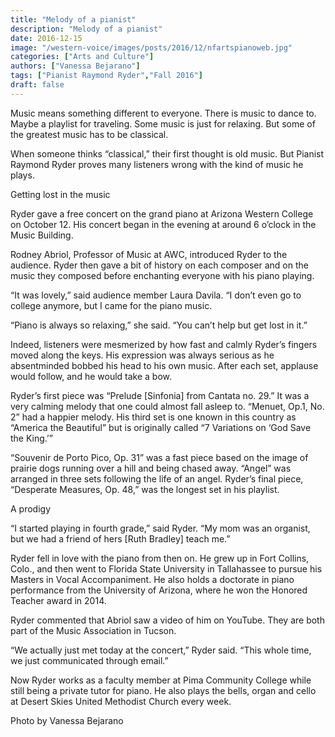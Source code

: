 ```yaml
---
title: "Melody of a pianist"
description: "Melody of a pianist"
date: 2016-12-15
image: "/western-voice/images/posts/2016/12/nfartspianoweb.jpg"
categories: ["Arts and Culture"]
authors: ["Vanessa Bejarano"]
tags: ["Pianist Raymond Ryder","Fall 2016"]
draft: false
---
```

Music means something different to everyone. There is music to dance to. Maybe a playlist for traveling. Some music is just for relaxing. But some of the greatest music has to be classical.

When someone thinks “classical,” their first thought is old music. But Pianist Raymond Ryder proves many listeners wrong with the kind of music he plays.

Getting lost in the music

Ryder gave a free concert on the grand piano at Arizona Western College on October 12. His concert began in the evening at around 6 o’clock in the Music Building.

Rodney Abriol, Professor of Music at AWC, introduced Ryder to the audience. Ryder then gave a bit of history on each composer and on the music they composed before enchanting everyone with his piano playing.

“It was lovely,” said audience member Laura Davila. “I don’t even go to college anymore, but I came for the piano music.

“Piano is always so relaxing,” she said. “You can’t help but get lost in it.”

Indeed, listeners were mesmerized by how fast and calmly Ryder’s fingers moved along the keys. His expression was always serious as he absentminded bobbed his head to his own music. After each set, applause would follow, and he would take a bow.

Ryder’s first piece was “Prelude [Sinfonia] from Cantata no. 29.” It was a very calming melody that one could almost fall asleep to. “Menuet, Op.1, No. 2” had a happier melody. His third set is one known in this country as “America the Beautiful” but is originally called “7 Variations on ‘God Save the King.’”

“Souvenir de Porto Pico, Op. 31” was a fast piece based on the image of prairie dogs running over a hill and being chased away. “Angel” was arranged in three sets following the life of an angel. Ryder’s final piece, “Desperate Measures, Op. 48,” was the longest set in his playlist.

A prodigy

“I started playing in fourth grade,” said Ryder. “My mom was an organist, but we had a friend of hers [Ruth Bradley] teach me.”

Ryder fell in love with the piano from then on. He grew up in Fort Collins, Colo., and then went to Florida State University in Tallahassee to pursue his Masters in Vocal Accompaniment. He also holds a doctorate in piano performance from the University of Arizona, where he won the Honored Teacher award in 2014.

Ryder commented that Abriol saw a video of him on YouTube. They are both part of the Music Association in Tucson.

“We actually just met today at the concert,” Ryder said. “This whole time, we just communicated through email.”

Now Ryder works as a faculty member at Pima Community College while still being a private tutor for piano. He also plays the bells, organ and cello at Desert Skies United Methodist Church every week.

Photo by Vanessa Bejarano